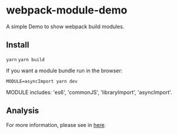 # webpack-module-demo

A simple Demo to show webpack build modules.

## Install

`yarn`
`yarn build`

If you want a module bundle run in the browser:

`MODULE=asyncImport yarn dev`

MODULE includes: 'es6', 'commonJS', 'libraryImport', 'asyncImport'.

## Analysis

For more information, please see in [here](https://github.com/Bert0324/code-playground/blob/master/js/module.md).
